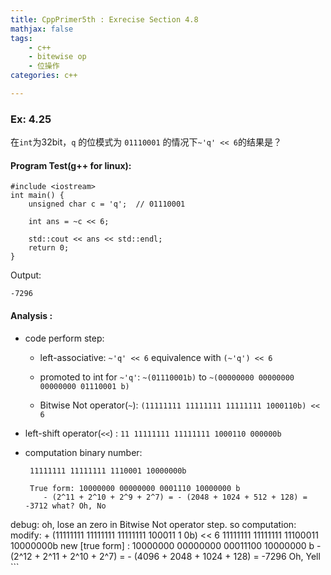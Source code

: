 ```yaml
---
title: CppPrimer5th : Exrecise Section 4.8 
mathjax: false
tags: 
	- c++
	- bitewise op
	- 位操作
categories: c++

---
```


### Ex: 4.25

在`int`为32bit，`q` 的位模式为 `01110001` 的情况下`~'q' << 6`的结果是？



####  Program Test(g++ for linux):

```
#include <iostream>
int main() {
    unsigned char c = 'q';  // 01110001
    
    int ans = ~c << 6;
    
    std::cout << ans << std::endl;
    return 0;
}
```

Output:

```
-7296
```

#### Analysis :

+ code perform step: 

  + left-associative:  `~'q' << 6` equivalence with `(~'q') << 6`

  + promoted to int for `~'q'`:  `~(01110001b)` to `~(00000000 00000000 00000000 01110001 b)`

  + Bitwise Not operator(`~`): `(11111111 11111111 11111111 1000110b) << 6`
<!-- more -->
  + left-shift operator(`<<`) : `11 11111111 11111111 1000110 000000b`

  + computation binary number:

    ```
     11111111 11111111 1110001 10000000b
     
     True form: 10000000 00000000 0001110 10000000 b
     	- (2^11 + 2^10 + 2^9 + 2^7) = - (2048 + 1024 + 512 + 128) = -3712 what? Oh, No
 debug:
     	oh, lose an zero in Bitwise Not operator step. so computation:
     modify: 							   +
     	(11111111 11111111 11111111 100011 1 0b) << 6
     	11111111 11111111 11100011 10000000b
     new [true form] : 10000000 00000000 00011100 10000000 b
     	- (2^12 + 2^11 + 2^10  + 2^7) = - (4096 + 2048 + 1024 + 128) = -7296 Oh, Yell
    ```
    
    








